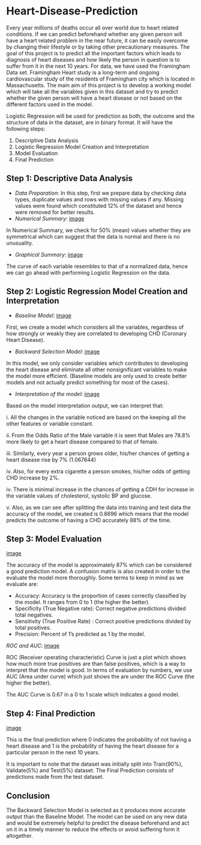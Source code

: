 # Heart-Disease-Prediction
Every year millions of deaths occur all over world due to heart related conditions. If we can predict beforehand whether any given person will have a heart related problem in the near future, it can be easily overcome by changing their lifestyle or by taking other precautionary measures. The goal of this project is to predict all the important factors which leads to diagnosis of heart diseases and how likely the person in question is to suffer from it in the next 10 years.
For data, we have used the Framingham Data set. Framingham Heart study is a long-term and ongoing cardiovascular study of the residents of Framingham city which is located in Massachusetts. The main aim of this project is to develop a working model which will take all the variables given in this dataset and try to predict whether the given person will have a heart disease or not based on the different factors used in the model.

Logistic Regression will be used for prediction as both, the outcome and the structure of data in the dataset, are in binary format. It will have the following steps:
1. Descriptive Data Analysis
2. Logistic Regression Model Creation and Interpretation
3. Model Evaluation
4. Final Prediction


## **Step 1: Descriptive Data Analysis**
- _Data Preparation_: In this step, first we prepare data by checking data types, duplicate values and rows with missing values if any. Missing values were found which constituted 12% of the dataset and hence were removed for better results.
- _Numerical Summary_: [image](https://user-images.githubusercontent.com/25548019/131576336-ad878baf-5477-4608-aaf8-d5c2c1a4dfaa.png)

In Numerical Summary, we check for 50% (mean) values whether they are symmetrical which can suggest that the data is normal and there is no unusuality.
- _Graphical Summary_: [image](https://user-images.githubusercontent.com/25548019/131576556-13e92bea-b3f1-4f80-9309-ce0950a5a68a.png)

The curve of each variable resembles to that of a normalized data, hence we can go ahead with performing Logistic Regression on the data.


## **Step 2: Logistic Regression Model Creation and Interpretation**
- _Baseline Model_: [image](https://user-images.githubusercontent.com/25548019/131576920-b4be90ec-8ea2-4697-b923-c8d3e54a36de.png)

First, we create a model which considers all the variables, regardless of how strongly or weakly they are correlated to developing CHD (Coronary Heart Disease).


- _Backward Selection Model_: [image](https://user-images.githubusercontent.com/25548019/131577022-eb8473f7-7b47-44ec-9313-29110750f1d6.png)

In this model, we only consider variables which contributes to developing the heart disease and eliminate all other nonsignificant variables to make the model more efficient. (Baseline models are only used to create better models and not actually predict something for most of the cases).


- _Interpretation of the model_: [image](https://user-images.githubusercontent.com/25548019/131577135-051d1ac8-d419-478f-acc6-3fdea8512bab.png)

Based on the model interpretation output, we can interpret that:

i. All the changes in the variable noticed are based on the keeping all the other features or variable constant.

ii. From the Odds Ratio of the Male variable it is seen that Males are 78.8% more likely to get a heart disease compared to that of female.

iii. Similarly, every year a person grows older, his/her chances of getting a heart disease rise by 7% (1.067644)

iv. Also, for every extra cigarette a person smokes, his/her odds of getting CHD increase by 2%.

iv. There is minimal increase in the chances of getting a CDH for increase in the variable values of cholesterol, systolic BP and glucose.

v. Also, as we can see after splitting the data into training and test data the accuracy of the model, we created is 0.8696 which means that the model predicts the outcome of
having a CHD accurately 88% of the time.


## **Step 3: Model Evaluation**

[image](https://user-images.githubusercontent.com/25548019/131577444-689edf7f-d5f8-4a8b-9df1-2b4319b856cd.png)

The accuracy of the model is approximately 87% which can be considered a good prediction model. A confusion matrix is also created in order to the evaluate the model more thoroughly. Some terms to keep in mind as we evaluate are:
 - Accuracy: Accuracy is the proportion of cases correctly classified by the model. It ranges
 from 0 to 1 (the higher the better).
 - Specificity (True Negative rate): Correct negative predictions divided total negatives.
 - Sensitivity (True Positive Rate) : Correct positive predictions divided by total positives.
 - Precision: Percent of 1’s predicted as 1 by the model.

_ROC and AUC_: [image](https://user-images.githubusercontent.com/25548019/131577666-026441f3-179c-4003-9b44-2c9548c33261.png)

ROC (Receiver operating characteristic) Curve is just a plot which shows how much more true positives are than false positives, which is a way to interpret that the model is good. In terms of evaluation by numbers, we use AUC (Area under curve) which just shows the are under the ROC Curve (the higher the
better).

The AUC Curve is 0.67 in a 0 to 1 scale which indicates a good model.


## **Step 4: Final Prediction**

[image](https://user-images.githubusercontent.com/25548019/131577762-8946d851-34bb-434e-80f7-a4c0ab94fdb7.png)

This is the final prediction where 0 indicates the probability of not having a heart disease and 1 is the probability of having the heart disease for a particular person in the next 10 years. 

It is important to note that the dataset was initially split into Train(90%), Validate(5%) and Test(5%) dataset. The Final Prediction consists of predictions made from the test dataset.


## **Conclusion**

The Backward Selection Model is selected as it produces more accurate output than the Baseline Model. The model can be used on any new data and would be extremely helpful to predict the disease beforehand and act on it in a timely manner to reduce the effects or avoid suffering form it altogether.
